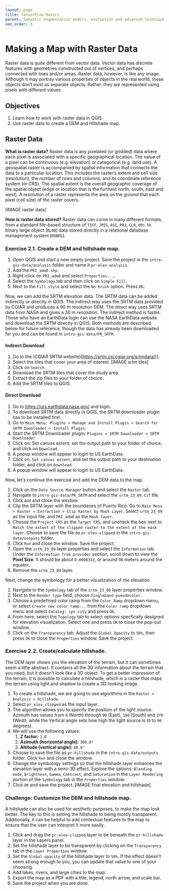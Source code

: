 ```yaml
---
layout: page
title: TensorFlow Basics
parent: Semantic Segmentation models, evaluation and advanced techniques
nav_order: 3
---
```


# Making a Map with Raster Data

Raster data is quite different from vector data. Vector data has discrete features with geometries constructed out of vertices, and perhaps connected with lines and/or areas. Raster data, however, is like any image. Although it may portray various properties of objects in the real world, these objects don’t exist as separate objects. Rather, they are represented using pixels with different values.

## Objectives
1. Learn how to work with raster data in QGIS.
2. Use raster data to create a DEM and Hillshade map.

## Raster Data
**What is raster data?** Raster data is any pixelated (or gridded) data where each pixel is associated with a specific geographical location. The value of a pixel can be continuous (e.g. elevation) or categorical (e.g. land use). A geospatial raster is accompanied by spatial information that connects the data to a particular location. This includes the raster’s extent and cell size (resolution), the number of rows and columns, and its coordinate reference system (or CRS). The spatial extent is the overall geographic coverage of the spatial object (edge or location that is the furthest north, south, east and west). A resolution of a raster represents the area on the ground that each pixel (cell size) of the raster covers.

[IMAGE raster data]

**How is raster data stored?** Raster data can come in many different formats, from a standard file-based structure of `TIFF`, `JPEG`, `ASC`, `PRJ`, `CLR`, etc. to binary large object (`BLOB`) data stored directly in a relational database management system (`RDBMS`). 

### Exercise 2.1. Create a DEM and hillshade map. 
1. Open QGIS and start a new empty project. Save the project in the `intro-gis-data/analysis` folder and name it `pr-elev-analysis`.
2. Add the `PRI_adm0.shp`.
3. Right-click on `PRI_adm0` and select `Properties...`.
4. Select the `Symbology` tab and then click on `Simple Fill`.
5. Next to the `Fill style` and select the `No brush` option. Press `OK`.

Now, we can add the SRTM elevation data. The SRTM data can be added indirectly or directly in QGIS. The indirect way uses the SRTM data provided by CGIAR and produces a 90 m resolution DEM. The direct way uses SRTM data from NASA and gives a 30 m resolution. The indirect method is faster. Those who have an EarthData login can use the NASA EarthData website and download the SRTM directly in QGIS. Both methods are described below for future reference, though the data has already been downloaded for you and can be found in `intro-gis-data/PR_SRTM`.

#### Indirect Download
1. Go to the (CGIAR SRTM website)[https://srtm.csi.cgiar.org/srtmdata/)].
2. Select the tiles that cover your area of interest. [IMAGE srtm tiles]
3. Click on `Search`.
4. Download the SRTM tiles that cover the study area.
5. Extract the zip files to your folder of choice.
6. Add the SRTM tiles to QGIS.

#### Direct Download
1. Go to https://urs.earthdata.nasa.gov/ and login.
2. To download SRTM data directly in QGIS, the SRTM downloader plugin has to be installed first.
3. Go to `Main Menu: Plugins > Manage and Install Plugin > Search for SRTM Downloader > Install Plugin`.
4. Start the SRTM Downloader plugin: `Plugins > SRTM Downloader > SRTM Downloader`
5. Click on: Set canvas extent, set the output path to your folder of choice, and click on `Download`.
6. A popup window will appear to login to US EarthData.
7. Click on: `Set canvas extent`, and set the output path to your destination folder, and click on `Download`.
8. A popup window will appear to login to US EarthData.

Now, let's continue the exercise and add the DEM data to the map.

1. Click on the `Data Source Manager` button and select the `Raster` tab. 
2. Navigate to `intro-gis-data/PR_SRTM` and select the `srtm_23_09.tif` file.
3. Click `Add` and close the window.
4. Clip the SRTM layer with the boundaries of Puerto Rico. Go to `Main Menu > Raster > Extraction > Clip Raster by Mask Layer`. Select `srtm_23_09` as the input file, and `PRI_adm0` as the `Mask layer`.
5. Choose the `Project CRS` as the `Target CRS`, and uncheck the box next to `Match the extent of the clipped raster to the extent of the mask layer`. Choose to save the file as `pr-elev-clipped` in the `intro-gis-data/outputs` folder.
6. Click `Run` and close the window. Save the project.
7. Open the `srtm_23_09` layer properties and select the `Information` tab. Under the `Information from provider` section, scroll down to view the **Pixel Size**. It should be about `0.0008333`, or around `90` meters around the equator.
8. Remove the `srtm_23_09` layer.

Next, change the symbology for a better visualization of the elevation.

1. Navigate to the `Symbology` tab of the `srtm_23_09` layer properties window.
2. Next to the `Render type` field, choose `Singleband pseudocolor`. 
3. Choose a predefined color ramp from the `Color Ramp` dropdown menu, or select `Create new color ramp...` from the `Color ramp` dropdown menu and select `Catalog: cpt-city` and press `OK`.
4. From here, select the `Topology` tab to select options specfically designed for elevation visualization. Select one and press `OK` to close the pop-out window.
5. Click on the `Transparency` tab. Adjust the `Global Opacity` to `50%`, then press `OK` to close the `Properties` window. Save the project.

### Exercise 2.2. Create/calculate hillshade.
The DEM layer shows you the elevation of the terrain, but it can sometimes seem a little abstract. It contains all the 3D information about the terrain that you need, but it doesn’t look like a 3D object. To get a better impression of the terrain, it is possible to calculate a hillshade, which is a raster that maps the terrain using light and shadow to create a 3D-looking image.

1. To create a hillshade, we are going to use algorithms in the `Raster > Analysis > Hillshade`.
2. Select `pr_elev_clipped` as the input layer.
3. The algorithm allows you to specify the position of the light source: Azimuth has values from `0` (North) through `90` (East), `180` (South) and `270` (West), while the Vertical angle sets how high the light source is (`0` to `90` degrees).
4. We will use the following values: 
    1. **Z factor:** `1.0`
    2. **Azimuth (horizontal angle):** `300.0°`
    3. **Altitude (vertical angle):** `40.0°`
5. Choose to save the file as `pr-hillshade` in the `intro-gis-data/outputs` folder. Click `Run` and close the window.
6. Change the symbology settings so that the hillshade layer enhances the elevation layer with a semi-3D effect. Explore the options: `Blending mode`, `Brightness`, `Gamma`, `Contrast`, and `Saturation` in the `Layer Rendering` portion of the `Symbology` tab in the `Properties` window.
7. Click `OK` and save the project. [IMAGE final elevation and hillshade]

### Challenge: Customize the DEM and hillshade map.
A hillshade can also be used for aesthetic purposes, to make the map look better. The key to this is setting the hillshade to being mostly transparent. Additionally, it can be helpful to add contextual features to the map to ensure that the user can interpret it more easily. 

1. Click and drag the `pr-elev-clipped` layer to be beneath the `pr-hillshade` layer in the Layers panel.
2. Set the hillshade layer to be transparent by clicking on the `Transparency` tab in the `Layer Properties` window.
3. Set the `Global opacity` of the hillshade layer to `50%`.  If the effect doesn’t seem strong enough to you, you can update that value to one of your choosing.
4. Add lakes, rivers, and large cities to the map.
5. Export the map as a PDF with a title, legend, north arrow, and scale bar.
6. Save the project when you are done.
